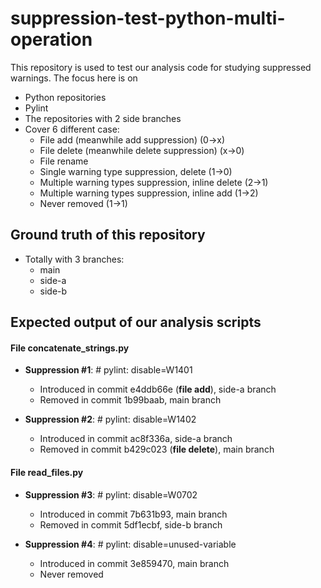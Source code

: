 # suppression-test-python-multi-operation

This repository is used to test our analysis code for studying suppressed warnings.
The focus here is on
 * Python repositories
 * Pylint
 * The repositories with 2 side branches
 * Cover 6 different case:
     * File add (meanwhile add suppression) (0->x)
     * File delete (meanwhile delete suppression) (x->0)
     * File rename
     * Single warning type suppression, delete (1->0)
     * Multiple warning types suppression, inline delete (2->1)
     * Multiple warning types suppression, inline add (1->2)
     * Never removed (1->1)

## Ground truth of this repository
 * Totally with 3 branches:
     * main
     * side-a
     * side-b
## Expected output of our analysis scripts

#### File concatenate_strings.py
* **Suppression #1**: # pylint: disable=W1401
  * Introduced in commit e4ddb66e (**file add**), side-a branch
  * Removed in commit 1b99baab, main branch

* **Suppression #2**: # pylint: disable=W1402
  * Introduced in commit ac8f336a, side-a branch
  * Removed in commit b429c023 (**file delete**), main branch

#### File read_files.py
* **Suppression #3**: # pylint: disable=W0702
  * Introduced in commit 7b631b93, main branch
  * Removed in commit 5df1ecbf, side-b branch

* **Suppression #4**: # pylint: disable=unused-variable
  * Introduced in commit 3e859470, main branch
  * Never removed